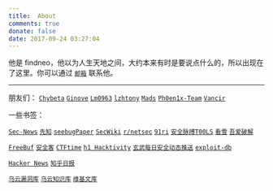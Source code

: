 ```yaml
---
title:  About
comments: true
donate: false
date: 2017-09-24 03:27:04
---
```


他是 findneo，他以为人生天地之间，大约本来有时是要说点什么的，所以出现在了这里。你可以通过 [`邮箱`](javascript:Function`$${'alert'+[[][[[][[]]+[]][+[]][!+[]+!+[]+!+[]+!+[]]+[[][[]]+[]][+[]][!+[]+!+[]+!+[]+!+[]+!+[]]+[[][[]]+[]][+[]][!+[]+!+[]+!+[]+!+[]+!+[]+!+[]]+[[][[]]+[]][+[]][!+[]+!+[]]]+[]][+[]][+!+[]+!+[]+!+[]+!+[]+!+[]+!+[]+!+[]+!+[]+!+[]+!+[]+!+[]+!+[]+!+[]]+'atob'+[[][[[][[]]+[]][+[]][!+[]+!+[]+!+[]+!+[]]+[[][[]]+[]][+[]][!+[]+!+[]+!+[]+!+[]+!+[]]+[[][[]]+[]][+[]][!+[]+!+[]+!+[]+!+[]+!+[]+!+[]]+[[][[]]+[]][+[]][!+[]+!+[]]]+[]][+[]][+!+[]+!+[]+!+[]+!+[]+!+[]+!+[]+!+[]+!+[]+!+[]+!+[]+!+[]+!+[]+!+[]]+'"ZGZpbmRuZW9AZ21haWwuY29t"'+[[][[[][[]]+[]][+[]][!+[]+!+[]+!+[]+!+[]]+[[][[]]+[]][+[]][!+[]+!+[]+!+[]+!+[]+!+[]]+[[][[]]+[]][+[]][!+[]+!+[]+!+[]+!+[]+!+[]+!+[]]+[[][[]]+[]][+[]][!+[]+!+[]]]+[]][+[]][+!+[]+!+[]+!+[]+!+[]+!+[]+!+[]+!+[]+!+[]+!+[]+!+[]+!+[]+!+[]+!+[]+!+[]]+[[][[[][[]]+[]][+[]][!+[]+!+[]+!+[]+!+[]]+[[][[]]+[]][+[]][!+[]+!+[]+!+[]+!+[]+!+[]]+[[][[]]+[]][+[]][!+[]+!+[]+!+[]+!+[]+!+[]+!+[]]+[[][[]]+[]][+[]][!+[]+!+[]]]+[]][+[]][+!+[]+!+[]+!+[]+!+[]+!+[]+!+[]+!+[]+!+[]+!+[]+!+[]+!+[]+!+[]+!+[]+!+[]]}$```) 联系他。

---



朋友们：  [`Chybeta`](https://chybeta.github.io/) [`Ginove`](https://ginove.github.io/) [`Lm0963`](https://lm0963.github.io/ ) [`lzhtony`](https://www.lzhtony.com ) [`Mads`](https://madsome.one/) [`Ph0en1x-Team`](https://ph0en1x.com/) [`Vancir`](http://vancir.com/) 

一些书签：

[`Sec-News`](http://wiki.ioin.in/) [`先知`](https://xz.aliyun.com/) [`seebugPaper`](https://paper.seebug.org/) [`SecWiki`](https://www.sec-wiki.com/index.php) [`r/netsec`](https://www.reddit.com/r/netsec/) [`91ri`](http://www.91ri.org/) [`安全脉搏`](https://www.secpulse.com/)[`T00LS`](https://www.t00ls.net/) [`看雪`](https://bbs.pediy.com/) [`吾爱破解`](https://www.52pojie.cn/) 

 [`FreeBuf`](https://www.freebuf.com/) [`安全客`](https://www.anquanke.com/)  [`CTFtime`](https://ctftime.org/event/list/upcoming) [`h1 Hacktivity`](https://hackerone.com/hacktivity?sort_type=latest_disclosable_activity_at&filter=type%3Ahacker-published&page=1) [`玄武每日安全动态推送`](https://weibo.com/xuanwulab) [`exploit-db`](https://www.exploit-db.com/) 

[`Hacker News`](https://news.ycombinator.com/)  [`知乎日报`](http://daily.zhihu.com/)  

[`乌云漏洞库`](https://bugs.shuimugan.com/) [`乌云知识库`](https://findneo.github.io/WooyunDrops/#!/) [`维基文库`](https://zh.wikisource.org/wiki/Wikisource:%E9%A6%96%E9%A1%B5) 